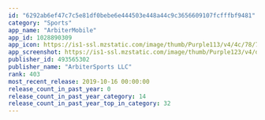 ```yaml
---
id: "6292ab6ef47c7c5e81df0bebe6e444503e448a44c9c3656609107fcfffbf9481"
category: "Sports"
app_name: "ArbiterMobile"
app_id: 1028890309
app_icon: https://is1-ssl.mzstatic.com/image/thumb/Purple113/v4/4c/78/7c/4c787ccc-fb59-7b0e-4c74-da6e4a498f02/AppIcons-0-1x_U007emarketing-0-85-220-0-7.png/1024x1024bb.png
app_screenshot: https://is1-ssl.mzstatic.com/image/thumb/Purple123/v4/d6/76/35/d676356c-273c-df49-a56a-fe3b544e2d56/pr_source.png/1242x2688bb.png
publisher_id: 493565302
publisher_name: "ArbiterSports LLC"
rank: 403
most_recent_release: 2019-10-16 00:00:00
release_count_in_past_year: 0
release_count_in_past_year_category: 14
release_count_in_past_year_top_in_category: 32
---
```

